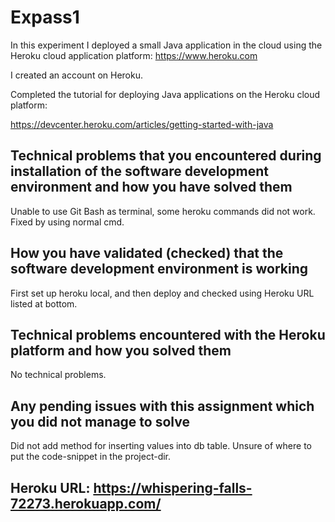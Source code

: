 # Expass1
In this experiment I deployed a small Java application in the cloud using the Heroku cloud application platform: https://www.heroku.com

I created an account on Heroku.

Completed the tutorial for deploying Java applications on the Heroku cloud platform:

https://devcenter.heroku.com/articles/getting-started-with-java

## Technical problems that you encountered during installation of the software development environment and how you have solved them
Unable to use Git Bash as terminal, some heroku commands did not work. Fixed by using normal cmd.

## How you have validated (checked) that the software development environment is working
First set up heroku local, and then deploy and checked using Heroku URL listed at bottom.

## Technical problems encountered with the Heroku platform and how you solved them
No technical problems.

## Any pending issues with this assignment which you did not manage to solve
Did not add method for inserting values into db table. Unsure of where to put the code-snippet in the project-dir.

## Heroku URL: https://whispering-falls-72273.herokuapp.com/
